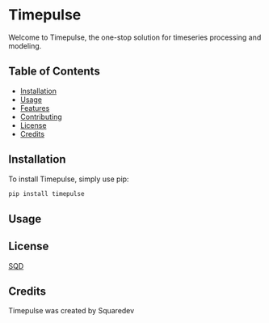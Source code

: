 # Timepulse

Welcome to Timepulse, the one-stop solution for timeseries processing and modeling.

## Table of Contents

- [Installation](#installation)
- [Usage](#usage)
- [Features](#features)
- [Contributing](#contributing)
- [License](#license)
- [Credits](#credits)

## Installation

To install Timepulse, simply use pip:

```bash
pip install timepulse
```

## Usage

## License

[SQD](https://www.squaredev.io/)

## Credits

Timepulse was created by Squaredev
